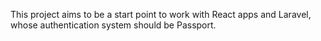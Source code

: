 This project aims to be a start point to work with React apps and Laravel, whose authentication system should be Passport.
